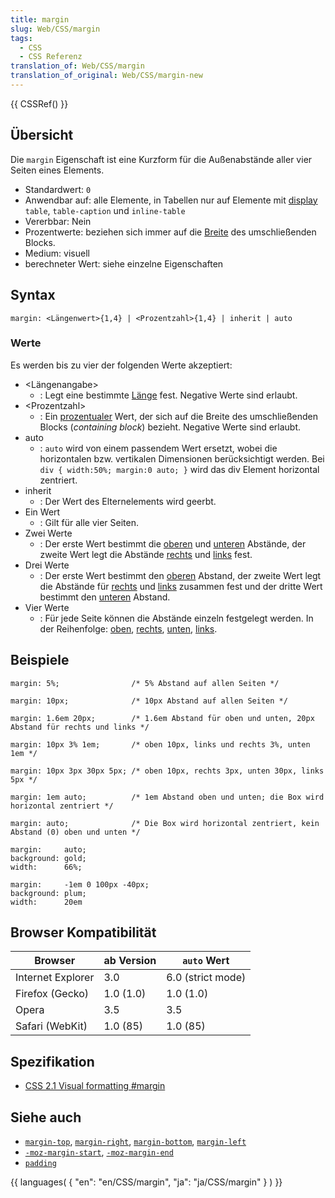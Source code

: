 ```yaml
---
title: margin
slug: Web/CSS/margin
tags:
  - CSS
  - CSS Referenz
translation_of: Web/CSS/margin
translation_of_original: Web/CSS/margin-new
---
```

{{ CSSRef() }}

## Übersicht

Die `margin` Eigenschaft ist eine Kurzform für die Außenabstände aller vier Seiten eines Elements.

- Standardwert: `0`
- Anwendbar auf: alle Elemente, in Tabellen nur auf Elemente mit [display](/de/CSS/display "de/CSS/display") `table`, `table-caption` und `inline-table`
- Vererbbar: Nein
- Prozentwerte: beziehen sich immer auf die [Breite](/de/CSS/width "de/CSS/width") des umschließenden Blocks.
- Medium: visuell
- berechneter Wert: siehe einzelne Eigenschaften

## Syntax

    margin: <Längenwert>{1,4} | <Prozentzahl>{1,4} | inherit | auto

### Werte

Es werden bis zu vier der folgenden Werte akzeptiert:

- \<Längenangabe>
  - : Legt eine bestimmte [Länge](/de/CSS/Einheiten#L.c3.a4ngen "de/CSS/Einheiten#L.c3.a4ngen") fest. Negative Werte sind erlaubt.
- \<Prozentzahl>
  - : Ein [prozentualer](/de/CSS/Einheiten#Prozent "de/CSS/Einheiten#Prozent") Wert, der sich auf die Breite des umschließenden Blocks (_containing block_) bezieht. Negative Werte sind erlaubt.
- auto
  - : `auto` wird von einem passendem Wert ersetzt, wobei die horizontalen bzw. vertikalen Dimensionen berücksichtigt werden.
    Bei `div { width:50%; margin:0 auto; }` wird das div Element horizontal zentriert.
- inherit
  - : Der Wert des Elternelements wird geerbt.
- Ein Wert
  - : Gilt für alle vier Seiten.
- Zwei Werte
  - : Der erste Wert bestimmt die [oberen](/de/CSS/margin-top "de/CSS/margin-top") und [unteren](/de/CSS/margin-bottom "de/CSS/margin-bottom") Abstände, der zweite Wert legt die Abstände [rechts](/de/CSS/margin-right "de/CSS/margin-right") und [links](/de/CSS/margin-left "de/CSS/margin-left") fest.
- Drei Werte
  - : Der erste Wert bestimmt den [oberen](/de/CSS/margin-top "de/CSS/margin-top") Abstand, der zweite Wert legt die Abstände für [rechts](/de/CSS/margin-right "de/CSS/margin-right") und [links](/de/CSS/margin-left "de/CSS/margin-left") zusammen fest und der dritte Wert bestimmt den [unteren](/de/CSS/margin-bottom "de/CSS/margin-bottom") Abstand.
- Vier Werte
  - : Für jede Seite können die Abstände einzeln festgelegt werden. In der Reihenfolge: [oben](/de/CSS/margin-top "de/CSS/margin-top"), [rechts](/de/CSS/margin-right "de/CSS/margin-right"), [unten](/de/CSS/margin-bottom "de/CSS/margin-bottom"), [links](/de/CSS/margin-left "de/CSS/margin-left").

## Beispiele

    margin: 5%;                /* 5% Abstand auf allen Seiten */

    margin: 10px;              /* 10px Abstand auf allen Seiten */

    margin: 1.6em 20px;        /* 1.6em Abstand für oben und unten, 20px Abstand für rechts und links */

    margin: 10px 3% 1em;       /* oben 10px, links und rechts 3%, unten 1em */

    margin: 10px 3px 30px 5px; /* oben 10px, rechts 3px, unten 30px, links 5px */

    margin: 1em auto;          /* 1em Abstand oben und unten; die Box wird horizontal zentriert */

    margin: auto;              /* Die Box wird horizontal zentriert, kein Abstand (0) oben und unten */

<!---->

    margin:     auto;
    background: gold;
    width:      66%;

<!---->

    margin:     -1em 0 100px -40px;
    background: plum;
    width:      20em

## Browser Kompatibilität

| Browser           | ab Version | `auto` Wert       |
| ----------------- | ---------- | ----------------- |
| Internet Explorer | 3.0        | 6.0 (strict mode) |
| Firefox (Gecko)   | 1.0 (1.0)  | 1.0 (1.0)         |
| Opera             | 3.5        | 3.5               |
| Safari (WebKit)   | 1.0 (85)   | 1.0 (85)          |

## Spezifikation

- [CSS 2.1 Visual formatting #margin](http://www.w3.org/TR/CSS21/box.html#margin-properties)

## Siehe auch

- [`margin-top`](/de/CSS/margin-top "de/CSS/margin-top"), [`margin-right`](/de/CSS/margin-right "de/CSS/margin-right"), [`margin-bottom`](/de/CSS/margin-bottom "de/CSS/margin-bottom"), [`margin-left`](/de/CSS/margin-left "de/CSS/margin-left")
- [`-moz-margin-start`](/de/CSS/-moz-margin-start "de/CSS/-moz-margin-start"), [`-moz-margin-end`](/de/CSS/-moz-margin-end "de/CSS/-moz-margin-end")
- [`padding`](/de/CSS/padding "de/CSS/padding")

{{ languages( { "en": "en/CSS/margin", "ja": "ja/CSS/margin" } ) }}
